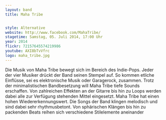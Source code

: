 ```yaml
---
layout: band
title: Maha Tribe


style: Alternative
website: http://www.facebook.com/MahaTribe/
stagetime: Samstag, 05. Juli 2014, 17:00 Uhr
year: 2014
flickr: 72157645574219986
youtube: AXI8bTvVfrc
logo: maha_tribe.jpg
---
```


Die Musik von Maha Tribe bewegt sich im Bereich des Indie-Pops.
Jeder der vier Musiker drückt der Band seinen Stempel auf. So kommen etliche Einflüsse, sei es elektronische Musik oder Garagerock, zusammen. Trotz der minimalistischen Bandbesetzung will Maha Tribe tiefe Sounds erschaffen. Von zahlreichen Effekten an der Gitarre bis hin zu Loops werden dabei alle zur Verfügung stehenden Mittel eingesetzt. Maha Tribe hat einen hohen Wiedererkennungswert.
Die Songs der Band klingen melodisch und sind dabei sehr rhythmusbetont. Von sphärischen Klängen bis hin zu packenden Beats reihen sich verschiedene Stilelemente aneinander
